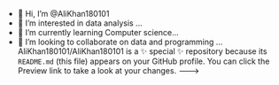 - 👋 Hi, I’m @AliKhan180101
- 👀 I’m interested in data analysis ...
- 🌱 I’m currently learning Computer science...
- 💞️ I’m looking to collaborate on data and programming ...
  AliKhan180101/AliKhan180101 is a ✨ special ✨ repository because its `README.md` (this file) appears on your GitHub profile.
You can click the Preview link to take a look at your changes.
--->

